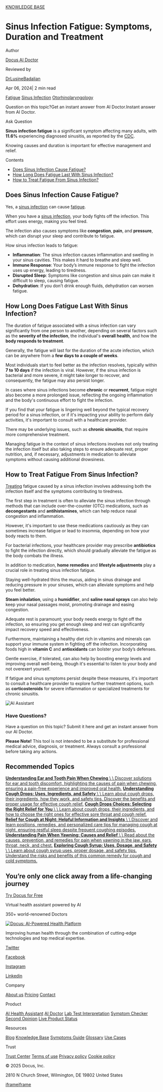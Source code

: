 [KNOWLEDGE BASE](https://docus.ai/knowledge-base)

# Sinus Infection Fatigue: Symptoms, Duration and Treatment

Author

[Docus AI Doctor](https://docus.ai/ai-doctor)

Reviewed by

[DrLusineBadalian](https://docus.ai/author/dr-lusine-badalian)

Apr 06, 2024\| 2 min read

[Fatigue](https://docus.ai/tags/fatigue) [Sinus Infection](https://docus.ai/tags/sinus-infection) [Otorhinolaryngology](https://docus.ai/tags/otorhinolaryngology)

Question on this topic?Get an instant answer from AI Doctor.Instant answer from AI Doctor.

Ask Question

**Sinus infection fatigue** is a significant symptom affecting many adults, with **11.6%** experiencing diagnosed sinusitis, as reported by the [CDC](https://www.cdc.gov/nchs/fastats/sinuses.htm).

Knowing causes and duration is important for effective management and relief.

Contents

- [Does Sinus Infection Cause Fatigue?](https://docus.ai/knowledge-base/sinus-infection-fatigue#does-sinus-infection-cause-fatigue)
- [How Long Does Fatigue Last With Sinus Infection?](https://docus.ai/knowledge-base/sinus-infection-fatigue#how-long-does-fatigue-last-with-sinus-infection)
- [How to Treat Fatigue From Sinus Infection?](https://docus.ai/knowledge-base/sinus-infection-fatigue#how-to-treat-fatigue-from-sinus-infection)

## Does Sinus Infection Cause Fatigue?

Yes, a [sinus infection](https://docus.ai/tags/sinus-infection) can cause [fatigue](https://docus.ai/symptoms-guide/sudden-crashing-fatigue-in-females).

When you have a [sinus infection](https://docus.ai/symptoms-guide/are-sinus-infections-contagious), your body fights off the infection. This effort uses energy, making you feel tired.

The infection also causes symptoms like **congestion**, **pain**, and **pressure**, which can disrupt your sleep and contribute to fatigue.

How sinus infection leads to fatigue:

- **Inflammation**: The sinus infection causes inflammation and swelling in your sinus cavities. This makes it hard to breathe and sleep well.
- **Immune Response**: Your body’s immune response to fight the infection uses up energy, leading to tiredness.
- **Disrupted Sleep**: Symptoms like congestion and sinus pain can make it difficult to sleep, causing fatigue.
- **Dehydration**: If you don’t drink enough fluids, dehydration can worsen fatigue.

## How Long Does Fatigue Last With Sinus Infection?

The duration of fatigue associated with a sinus infection can vary significantly from one person to another, depending on several factors such as the **severity of the infection**, the individual's **overall health**, and how the **body responds to treatment**.

Generally, the fatigue will last for the duration of the acute infection, which can be anywhere from a **few days to a couple of weeks**.

Most individuals start to feel better as the infection resolves, typically within **7 to 10 days** if the infection is viral. However, if the sinus infection is bacterial and more severe, it might take longer to recover, and consequently, the fatigue may also persist longer.

In cases where sinus infections become **chronic** or **recurrent**, fatigue might also become a more prolonged issue, reflecting the ongoing inflammation and the body's continuous effort to fight the infection.

If you find that your fatigue is lingering well beyond the typical recovery period for a sinus infection, or if it's impacting your ability to perform daily activities, it's important to consult with a healthcare provider.

There may be underlying issues, such as **chronic sinusitis**, that require more comprehensive treatment.

Managing fatigue in the context of sinus infections involves not only treating the infection itself but also taking steps to ensure adequate rest, proper nutrition, and, if necessary, adjustments in medication to alleviate symptoms without causing additional drowsiness.

## How to Treat Fatigue From Sinus Infection?

[Treating](https://docus.ai/symptoms-guide/sinus-infection-without-mucus) fatigue caused by a sinus infection involves addressing both the infection itself and the symptoms contributing to tiredness.

The first step in treatment is often to alleviate the sinus infection through methods that can include over-the-counter (OTC) medications, such as **decongestants** and **antihistamines**, which can help reduce nasal congestion and inflammation.

However, it's important to use these medications cautiously as they can sometimes increase fatigue or lead to insomnia, depending on how your body reacts to them.

For bacterial infections, your healthcare provider may prescribe **antibiotics** to fight the infection directly, which should gradually alleviate the fatigue as the body combats the illness.

In addition to medication, **home remedies** and **lifestyle adjustments** play a crucial role in treating sinus infection fatigue.

Staying well-hydrated thins the mucus, aiding in sinus drainage and reducing pressure in your sinuses, which can alleviate symptoms and help you feel better.

**Steam inhalation**, using a **humidifier**, and **saline nasal sprays** can also help keep your nasal passages moist, promoting drainage and easing congestion.

Adequate rest is paramount; your body needs energy to fight off the infection, so ensuring you get enough sleep and rest can significantly impact recovery speed and effectiveness.

Furthermore, maintaining a healthy diet rich in vitamins and minerals can support your immune system in fighting off the infection. Incorporating foods high in **vitamin C** and **antioxidants** can bolster your body’s defenses.

Gentle exercise, if tolerated, can also help by boosting energy levels and improving overall well-being, though it's essential to listen to your body and not overexert yourself.

If fatigue and sinus symptoms persist despite these measures, it's important to consult a healthcare provider to explore further treatment options, such as **corticosteroids** for severe inflammation or specialized treatments for chronic sinusitis.

![AI Assistant](https://docus.ai/images/small-assistant.png)

### Have Questions?

Have a question on this topic? Submit it here and get an instant answer from our AI Doctor.

**Please Note!** This tool is not intended to be a substitute for professional medical advice, diagnosis, or treatment. Always consult a professional before taking any actions.

## Recommended Topics

[**Understanding Ear and Tooth Pain When Chewing** \\
\\
Discover solutions for ear and tooth discomfort, highlighting the causes of pain when chewing, ensuring a pain-free experience and improved oral health.](https://docus.ai/knowledge-base/understanding-ear-and-tooth-pain-when-chewing) [**Understanding Cough Drops: Uses, Ingredients, and Safety** \\
\\
Learn about cough drops, their ingredients, how they work, and safety tips. Discover the benefits and proper usage for effective cough relief.](https://docus.ai/knowledge-base/understanding-cough-drops) [**Cough Drops Choices: Selecting the Right Relief for You** \\
\\
Learn about cough drops, their ingredients, and how to choose the right ones for effective sore throat and cough relief.](https://docus.ai/knowledge-base/cough-drops-choices) [**Relief for Cough at Night: Helpful Information and Insights** \\
\\
Discover and learn positions, remedies, and personalized care tips for managing cough at night, ensuring restful sleep despite frequent coughing episodes.](https://docus.ai/knowledge-base/relief-for-cough-at-night) [**Understanding Pain When Yawning: Causes and Relief** \\
\\
Read about the causes, prevention, and remedies for pain when yawning in the jaw, ears, throat, neck, and chest.](https://docus.ai/knowledge-base/understanding-pain-when-yawning) [**Exploring Cough Syrup: Uses, Dosage, and Safety** \\
\\
Learn about cough syrup uses, proper dosage, and safety tips. Understand the risks and benefits of this common remedy for cough and cold symptoms.](https://docus.ai/knowledge-base/exploring-cough-syrup)

## You’re only one click away from a life-changing journey

[Try Docus for Free](https://my.docus.ai/auth/signup)

Virtual health assistant powered by AI

350+ world-renowned Doctors

[![Docus: AI-Powered Health Platform](https://docus.ai/docus-dark-logo.svg)](https://docus.ai/)

Improving human health through the combination of cutting-edge technologies and top medical expertise.

[Twitter](https://twitter.com/docus_ai)

[Facebook](https://www.facebook.com/docusai)

[Instagram](https://www.instagram.com/docus.ai/)

[Linkedin](https://www.linkedin.com/company/docusai/)

Company

[About us](https://docus.ai/about-us) [Pricing](https://docus.ai/pricing) [Contact](https://docus.ai/contact)

Product

[AI Health Assistant](https://docus.ai/ai-health-assistant) [AI Doctor](https://docus.ai/ai-doctor) [Lab Test Interpretation](https://docus.ai/lab-test-interpretation) [Symptom Checker](https://docus.ai/symptom-checker) [Second Opinion](https://docus.ai/second-opinion) [Live Product Status](https://docus.statuspage.io/)

Resources

[Blog](https://docus.ai/blog) [Knowledge Base](https://docus.ai/knowledge-base) [Symptoms Guide](https://docus.ai/symptoms-guide) [Glossary](https://docus.ai/glossary) [Use Cases](https://docus.ai/use-cases)

Trust

[Trust Center](https://trust.docus.ai/) [Terms of use](https://docus.ai/terms-of-use) [Privacy policy](https://docus.ai/privacy-policy) [Cookie policy](https://docus.ai/cookie-policy)

© 2025 Docus, Inc.

2810 N Church Street, Wilmington, DE 19802 United States

[iframe](https://td.doubleclick.net/td/ga/rul?tid=G-C1NR4HEC74&gacid=1208541976.1741382255&gtm=45je5362v874030715z8849365654za200zb849365654&dma=0&gcs=G1--&gcd=13l3l3R3l5l1&npa=0&pscdl=noapi&aip=1&fledge=1&frm=0&tag_exp=102067808~102482433~102539968~102587591~102640600~102717422~102788824~102791783&z=1667992528)[iframe](https://td.doubleclick.net/td/rul/11076298198?random=1741382254821&cv=11&fst=1741382254821&fmt=3&bg=ffffff&guid=ON&async=1&gtm=45je5362v874030715z8849365654za200zb849365654&gcd=13l3l3R3l5l1&dma=0&tag_exp=102067808~102482433~102539968~102587591~102640600~102717422~102788824~102791783&u_w=1280&u_h=1024&url=https%3A%2F%2Fdocus.ai%2Fknowledge-base%2Fsinus-infection-fatigue&hn=www.googleadservices.com&frm=0&tiba=Sinus%20Infection%20Fatigue%3A%20Symptoms%2C%20Duration%20and%20Treatment&npa=0&pscdl=noapi&auid=1861968383.1741382255&uaa=&uab=&uafvl=&uamb=0&uam=&uap=&uapv=&uaw=0&fledge=1&data=event%3Dgtag.config)